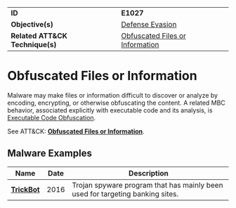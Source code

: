 |||
|---------|------------------------|
|**ID**|**E1027**|
|**Objective(s)**| [Defense Evasion](https://github.com/MBCProject/mbc-markdown/tree/master/defense-evasion)|
|**Related ATT&CK Technique(s)**|[Obfuscated Files or Information](https://attack.mitre.org/techniques/T1027)|


Obfuscated Files or Information
===============================
Malware may make files or information difficult to discover or analyze by encoding, encrypting, or otherwise obfuscating the content. A related MBC behavior, associated explicitly with executable code and its analysis, is [Executable Code Obfuscation](https://github.com/MBCProject/mbc-markdown/tree/master/anti-static-analysis/exe-code-obfuscate.md).

See ATT&CK: [**Obfuscated Files or Information**](https://attack.mitre.org/techniques/T1027/).

Malware Examples
----------------
|Name|Date|Description|
|-----------------------------|-----------|-----------------------------|
|[**TrickBot**](https://github.com/MBCProject/mbc-markdown/tree/master/xample-malware/trickbot.md)|2016|Trojan spyware program that has mainly been used for targeting banking sites.|
